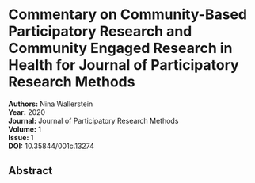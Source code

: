 # Commentary on Community-Based Participatory Research and Community Engaged Research in Health for Journal of Participatory Research Methods

**Authors:** Nina Wallerstein  
**Year:** 2020  
**Journal:** Journal of Participatory Research Methods  
**Volume:** 1  
**Issue:** 1  
**DOI:** 10.35844/001c.13274  

## Abstract


